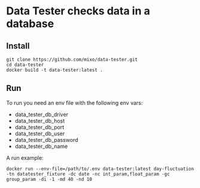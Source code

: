 # Data Tester checks data in a database

## Install
```console
git clone https://github.com/mixo/data-tester.git
cd data-tester
docker build -t data-tester:latest .
```  

## Run
To run you need an env file with the following env vars:  
- data_tester_db_driver
- data_tester_db_host
- data_tester_db_port
- data_tester_db_user
- data_tester_db_password
- data_tester_db_name

A run example:  
```console
docker run --env-file=/path/to/.env data-tester:latest day-fluctuation -tn datatester_fixture -dc date -nc int_param,float_param -gc group_param -di -1 -md 40 -nd 10
```
